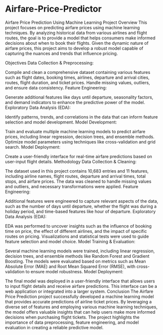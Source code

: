 # Airfare-Price-Predictor
Airfare Price Prediction Using Machine Learning
Project Overview
This project focuses on predicting airfare prices using machine learning techniques. By analyzing historical data from various airlines and flight routes, the goal is to provide a model that helps consumers make informed decisions about when to book their flights. Given the dynamic nature of airfare prices, this project aims to develop a robust model capable of capturing the nuances and trends that influence pricing.

Objectives
Data Collection & Preprocessing:

Compile and clean a comprehensive dataset containing various features such as flight dates, booking times, airlines, departure and arrival cities, routes, flight duration, and ticket prices.
Handle missing values, outliers, and ensure data consistency.
Feature Engineering:

Generate additional features like days until departure, seasonality factors, and demand indicators to enhance the predictive power of the model.
Exploratory Data Analysis (EDA):

Identify patterns, trends, and correlations in the data that can inform feature selection and model development.
Model Development:

Train and evaluate multiple machine learning models to predict airfare prices, including linear regression, decision trees, and ensemble methods.
Optimize model parameters using techniques like cross-validation and grid search.
Model Deployment:

Create a user-friendly interface for real-time airfare predictions based on user-input flight details.
Methodology
Data Collection & Cleaning:

The dataset used in this project contains 10,683 entries and 11 features, including airline names, flight routes, departure and arrival times, total stops, and airfare prices. The data was cleaned to handle missing values and outliers, and necessary transformations were applied.
Feature Engineering:

Additional features were engineered to capture relevant aspects of the data, such as the number of days until departure, whether the flight was during a holiday period, and time-based features like hour of departure.
Exploratory Data Analysis (EDA):

EDA was performed to uncover insights such as the influence of booking time on price, the effect of different airlines, and the impact of specific routes on pricing. Visualizations and statistical tests were used to guide feature selection and model choice.
Model Training & Evaluation:

Several machine learning models were trained, including linear regression, decision trees, and ensemble methods like Random Forest and Gradient Boosting. The models were evaluated based on metrics such as Mean Absolute Error (MAE) and Root Mean Squared Error (RMSE), with cross-validation to ensure model robustness.
Model Deployment:

The final model was deployed in a user-friendly interface that allows users to input flight details and receive airfare predictions. This interface can be a web application or integrated into a larger system.
Conclusion
The Airfare Price Prediction project successfully developed a machine learning model that provides accurate predictions of airline ticket prices. By leveraging a diverse set of features and employing various machine learning techniques, the model offers valuable insights that can help users make more informed decisions when purchasing flight tickets. The project highlights the importance of data preprocessing, feature engineering, and model evaluation in creating a reliable predictive model.
